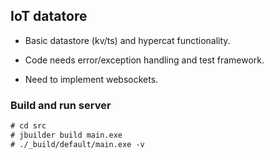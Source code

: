 ## IoT datatore

* Basic datastore (kv/ts) and hypercat functionality.

* Code needs error/exception handling and test framework.

* Need to implement websockets.

### Build and run server

```ocaml
# cd src
# jbuilder build main.exe
# ./_build/default/main.exe -v
```
